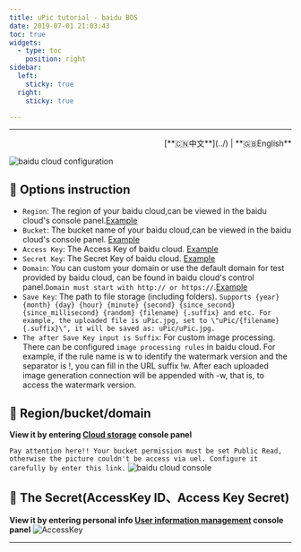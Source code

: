 ```yaml
---
title: uPic tutorial - baidu BOS
date: 2019-07-01 21:03:43
toc: true
widgets:
  - type: toc
    position: right
sidebar:
  left:
    sticky: true
  right:
    sticky: true

---
```


<hr><!-- i18n --><div align="right">[**🇨🇳中文**](../) | **🇬🇧English**</div><!-- i18n -->

![baidu cloud configuration](https://gitee.com/gee1k/oss/raw/master/tutorials/baidu-host.png)

## 📝 Options instruction

- `Region`: The region of your baidu cloud,can be viewed in the baidu cloud's console panel.[Example](#🧰-Region-bucket-domain)
- `Bucket`: The bucket name of your baidu cloud,can be viewed in the baidu cloud's console panel. [Example](#🧰-Region-bucket-domain)
- `Access Key`: The Access Key of baidu cloud. [Example](#🔑-The-Secret-AccessKey-ID、Access-Key-Secret)
- `Secret Key`: The Secret Key of baidu cloud. [Example](#🔑-The-Secret-AccessKey-ID、Access-Key-Secret)
- `Domain`: You can custom your domain or use the default domain for test provided by baidu cloud, can be found in baidu cloud's control panel.`Domain must start with http:// or https://`.[Example](#🧰-Region-bucket-domain)
- `Save Key`: The path to file storage (including folders). `Supports {year} {month} {day} {hour} {minute} {second} {since_second} {since_millisecond} {random} {filename} {.suffix} and etc. For example, the uploaded file is uPic.jpg, set to \"uPic/{filename}{.suffix}\", it will be saved as: uPic/uPic.jpg.`
- `The after Save Key input is Suffix`: For custom image processing. There can be configured `image processing rules` in baidu cloud. For example, if the rule name is w to identify the watermark version and the separator is !, you can fill in the URL suffix !w. After each uploaded image generation connection will be appended with -w, that is, to access the watermark version.

## 🧰 Region/bucket/domain

**View it by entering  [Cloud storage](https://console.bce.baidu.com/bos) console panel**

`Pay attention here!! Your bucket permission must be set Public Read, otherwise the picture couldn't be access via uel. Configure it carefully by enter this link.`
![baidu cloud console](https://gitee.com/gee1k/oss/raw/master/tutorials/baidu-info.jpg)



## 🔑 The Secret(AccessKey ID、Access Key Secret)

**View it by entering personal info  [User information management](https://console.bce.baidu.com/iam/#/iam/accesslist) console panel**
![AccessKey](https://gitee.com/gee1k/oss/raw/master/tutorials/baidu-ak.jpg)

<hr>

